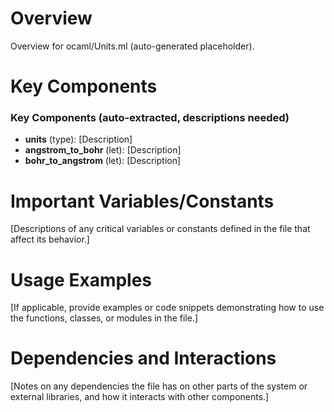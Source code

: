 # Overview

Overview for ocaml/Units.ml (auto-generated placeholder).

# Key Components

### Key Components (auto-extracted, descriptions needed)
- **units** (type): [Description]
- **angstrom_to_bohr** (let): [Description]
- **bohr_to_angstrom** (let): [Description]

# Important Variables/Constants

[Descriptions of any critical variables or constants defined in the file that affect its behavior.]

# Usage Examples

[If applicable, provide examples or code snippets demonstrating how to use the functions, classes, or modules in the file.]

# Dependencies and Interactions

[Notes on any dependencies the file has on other parts of the system or external libraries, and how it interacts with other components.]
